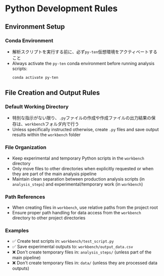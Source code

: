 # Python Development Rules

## Environment Setup

### Conda Environment
- 解析スクリプトを実行する前に、必ず`py-ten`仮想環境をアクティベートすること
- Always activate the `py-ten` conda environment before running analysis scripts:
  ```bash
  conda activate py-ten
  ```

## File Creation and Output Rules

### Default Working Directory
- 特別な指示がない限り、`.py`ファイルの作成や作成ファイルの出力結果の保存は、`workbench`フォルダ内で行う
- Unless specifically instructed otherwise, create `.py` files and save output results within the `workbench` folder

### File Organization
- Keep experimental and temporary Python scripts in the `workbench` directory
- Only move files to other directories when explicitly requested or when they are part of the main analysis pipeline
- Maintain clean separation between production analysis scripts (in `analysis_steps`) and experimental/temporary work (in `workbench`)

### Path References
- When creating files in `workbench`, use relative paths from the project root
- Ensure proper path handling for data access from the `workbench` directory to other project directories

### Examples
- ✅ Create test scripts in: `workbench/test_script.py`
- ✅ Save experimental outputs to: `workbench/output_data.csv`
- ❌ Don't create temporary files in: `analysis_steps/` (unless part of the main pipeline)
- ❌ Don't create temporary files in: `data/` (unless they are processed data outputs) 